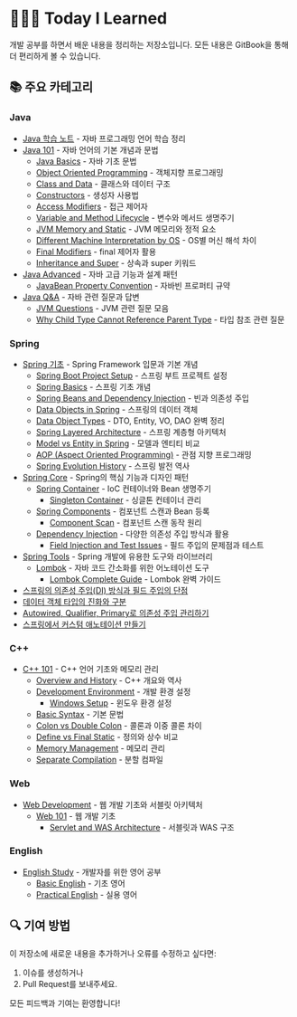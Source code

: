 # 👩🏻‍💻 Today I Learned

개발 공부를 하면서 배운 내용을 정리하는 저장소입니다. 모든 내용은 GitBook을 통해 더 편리하게 볼 수 있습니다.

## 📚 주요 카테고리

### Java
- [Java 학습 노트](./Java/README.md) - 자바 프로그래밍 언어 학습 정리
- [Java 101](./Java/101/README.md) - 자바 언어의 기본 개념과 문법
  - [Java Basics](./Java/101/java_basics.md) - 자바 기초 문법
  - [Object Oriented Programming](./Java/101/object_oriented_programming.md) - 객체지향 프로그래밍
  - [Class and Data](./Java/101/class_and_data.md) - 클래스와 데이터 구조
  - [Constructors](./Java/101/constructors.md) - 생성자 사용법
  - [Access Modifiers](./Java/101/access_modifiers.md) - 접근 제어자
  - [Variable and Method Lifecycle](./Java/101/variable_and_method_lifecycle.md) - 변수와 메서드 생명주기
  - [JVM Memory and Static](./Java/101/jvm_memory_and_static.md) - JVM 메모리와 정적 요소
  - [Different Machine Interpretation by OS](./Java/101/why_different_machine_interpretation_by_os.md) - OS별 머신 해석 차이
  - [Final Modifiers](./Java/101/final_modifiers.md) - final 제어자 활용
  - [Inheritance and Super](./Java/101/inheritance_and_super.md) - 상속과 super 키워드
- [Java Advanced](./Java/Java_Advanced/README.md) - 자바 고급 기능과 설계 패턴
  - [JavaBean Property Convention](./Java/Java_Advanced/JavaBeanPropertyConvention.md) - 자바빈 프로퍼티 규약
- [Java Q&A](./Java/QnA/README.md) - 자바 관련 질문과 답변
  - [JVM Questions](./Java/QnA/concepts/jvm_questions.md) - JVM 관련 질문 모음
  - [Why Child Type Cannot Reference Parent Type](./Java/QnA/concepts/why_child_cannot_reference_parent.md) - 타입 참조 관련 질문

### Spring
- [Spring 기초](./Spring/101/README.md) - Spring Framework 입문과 기본 개념
  - [Spring Boot Project Setup](./Spring/101/spring_boot_project_setup.md) - 스프링 부트 프로젝트 설정
  - [Spring Basics](./Spring/101/spring_basics.md) - 스프링 기초 개념
  - [Spring Beans and Dependency Injection](./Spring/101/spring_beans_and_dependency_injection.md) - 빈과 의존성 주입
  - [Data Objects in Spring](./Spring/101/data_objects_in_spring.md) - 스프링의 데이터 객체
  - [Data Object Types](./Spring/101/DataObjectTypes.md) - DTO, Entity, VO, DAO 완벽 정리
  - [Spring Layered Architecture](./Spring/101/spring_layered_architecture.md) - 스프링 계층형 아키텍처
  - [Model vs Entity in Spring](./Spring/101/spring_model_vs_entity.md) - 모델과 엔티티 비교
  - [AOP (Aspect Oriented Programming)](./Spring/101/spring_aop.md) - 관점 지향 프로그래밍
  - [Spring Evolution History](./Spring/101/spring_evolution_history.md) - 스프링 발전 역사
- [Spring Core](./Spring/Core/README.md) - Spring의 핵심 기능과 디자인 패턴
  - [Spring Container](./Spring/Core/Container/README.md) - IoC 컨테이너와 Bean 생명주기
    - [Singleton Container](./Spring/Core/Container/Singleton_Container.md) - 싱글톤 컨테이너 관리
  - [Spring Components](./Spring/Core/Component/README.md) - 컴포넌트 스캔과 Bean 등록
    - [Component Scan](./Spring/Core/Component/Component_Scan.md) - 컴포넌트 스캔 동작 원리
  - [Dependency Injection](./Spring/Core/Injection/README.md) - 다양한 의존성 주입 방식과 활용
    - [Field Injection and Test Issues](./Spring/Core/Injection/FieldInjectionAndTestIssues.md) - 필드 주입의 문제점과 테스트
- [Spring Tools](./Spring/Tools/README.md) - Spring 개발에 유용한 도구와 라이브러리
  - [Lombok](./Spring/Tools/Lombok/README.md) - 자바 코드 간소화를 위한 어노테이션 도구
    - [Lombok Complete Guide](./Spring/Tools/Lombok/LombokGuide.md) - Lombok 완벽 가이드
- [스프링의 의존성 주입(DI) 방식과 필드 주입의 단점](./Spring/101/FieldInjection.md)
- [데이터 객체 타입의 진화와 구분](./Spring/101/DataObjectTypes.md)
- [Autowired, Qualifier, Primary로 의존성 주입 관리하기](./Spring/101/AutowiredQualifierPrimary.md)
- [스프링에서 커스텀 애노테이션 만들기](./Spring/101/CustomAnnotation.md)

### C++
- [C++ 101](./C++/101/README.md) - C++ 언어 기초와 메모리 관리
  - [Overview and History](./C++/101/cpp_overview_and_history.md) - C++ 개요와 역사
  - [Development Environment](./C++/101/cpp_development_environment.md) - 개발 환경 설정
    - [Windows Setup](./C++/101/windows_setup.md) - 윈도우 환경 설정
  - [Basic Syntax](./C++/101/cpp_basic_syntax.md) - 기본 문법
  - [Colon vs Double Colon](./C++/101/cpp_colon_vs_double_colon.md) - 콜론과 이중 콜론 차이
  - [Define vs Final Static](./C++/101/cpp_define_vs_final_static.md) - 정의와 상수 비교
  - [Memory Management](./C++/101/cpp_memory_management.md) - 메모리 관리
  - [Separate Compilation](./C++/101/cpp_separate_compilation.md) - 분할 컴파일

### Web
- [Web Development](./Web/README.md) - 웹 개발 기초와 서블릿 아키텍처
  - [Web 101](./Web/basics/README.md) - 웹 개발 기초
    - [Servlet and WAS Architecture](./Web/basics/servlet_was_architecture.md) - 서블릿과 WAS 구조

### English
- [English Study](./English/README.md) - 개발자를 위한 영어 공부
  - [Basic English](./English/basics/README.md) - 기초 영어
  - [Practical English](./English/practical/README.md) - 실용 영어

## 🔍 기여 방법

이 저장소에 새로운 내용을 추가하거나 오류를 수정하고 싶다면:
1. 이슈를 생성하거나
2. Pull Request를 보내주세요.

모든 피드백과 기여는 환영합니다!